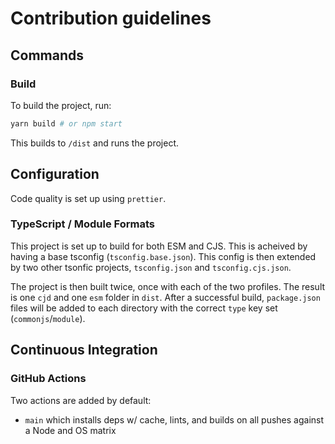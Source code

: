 # Contribution guidelines

## Commands

### Build

To build the project, run:

```bash
yarn build # or npm start
```

This builds to `/dist` and runs the project.

## Configuration

Code quality is set up using `prettier`.

### TypeScript / Module Formats

This project is set up to build for both ESM and CJS. This is acheived by having a base tsconfig (`tsconfig.base.json`). This config is then extended by two other tsonfic projects, `tsconfig.json` and `tsconfig.cjs.json`.

The project is then built twice, once with each of the two profiles. The result is one `cjd` and one `esm` folder in `dist`. After a successful build, `package.json` files will be added to each directory with the correct `type` key set (`commonjs`/`module`).

## Continuous Integration

### GitHub Actions

Two actions are added by default:

- `main` which installs deps w/ cache, lints, and builds on all pushes against a Node and OS matrix
